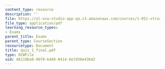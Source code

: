 ```yaml
---
content_type: resource
description: ''
file: https://ol-ocw-studio-app-qa.s3.amazonaws.com/courses/1-051-structural-engineering-design-fall-2003/46119ba996f06d4804146e7d30e43642_quiz_1_final.pdf
file_type: application/pdf
learning_resource_types:
- Exams
parent_title: Exams
parent_type: CourseSection
resourcetype: Document
title: quiz_1_final.pdf
type: OCWFile
uid: 46119ba9-96f0-6d48-0414-6e7d30e43642
---
```

